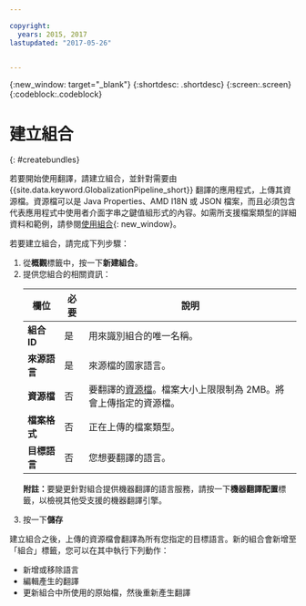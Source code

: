 ```yaml
---

copyright:
  years: 2015, 2017
lastupdated: "2017-05-26"


---
```


{:new_window: target="_blank"}
{:shortdesc: .shortdesc}
{:screen:.screen}
{:codeblock:.codeblock}

# 建立組合
{: #createbundles}

若要開始使用翻譯，請建立組合，並針對需要由 {{site.data.keyword.GlobalizationPipeline_short}} 翻譯的應用程式，上傳其資源檔。資源檔可以是 Java Properties、AMD I18N 或 JSON 檔案，而且必須包含代表應用程式中使用者介面字串之鍵值組形式的內容。如需所支援檔案類型的詳細資料和範例，請參閱[使用組合](/docs/services/GlobalizationPipeline/bundles.html){: new_window}。

若要建立組合，請完成下列步驟：

<ol>
<li>從<strong>概觀</strong>標籤中，按一下<strong>新建組合</strong>。</li>

<li>提供您組合的相關資訊：<table>
<thead>
<tr>
<th>欄位</th>
<th>必要</th>
<th>說明</th>
</tr>
</thead>
<tbody>
<tr>
<td><strong>組合 ID</strong></td>
<td>是</td>
<td>用來識別組合的唯一名稱。</td>
</tr>
<tr>
<td><strong>來源語言</strong></td>
<td>是</td>
<td>來源檔的國家語言。</td>
</tr>
<tr>
<td><strong>資源檔</strong></td>
<td>否</td>
<td>要翻譯的<a href=https://new-console.stage1.ng.bluemix.net/docs/services/GlobalizationPipeline/bundles.html>資源檔</a>。檔案大小上限限制為 2MB。將會上傳指定的資源檔。</td>
</tr>
<tr>
<td><strong>檔案格式</strong></td>
<td>否</td>
<td>正在上傳的檔案類型。</td>
</tr>
<tr>
<td><strong>目標語言</strong></td>
<td>否</td>
<td>您想要翻譯的語言。</td>
</tr>
</tbody>
</table>

<p><strong>附註：</strong>要變更針對組合提供機器翻譯的語言服務，請按一下<strong>機器翻譯配置</strong>標籤，以檢視其他受支援的機器翻譯引擎。</p></li>

<li>按一下<strong>儲存</strong></li></ol>


建立組合之後，上傳的資源檔會翻譯為所有您指定的目標語言。新的組合會新增至「組合」標籤，您可以在其中執行下列動作：

* 新增或移除語言
* 編輯產生的翻譯
* 更新組合中所使用的原始檔，然後重新產生翻譯
